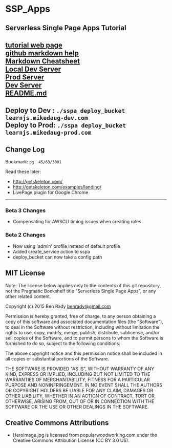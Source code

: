 # SSP_Apps  

## Serverless Single Page Apps Tutorial  

[tutorial web page](https://pragprog.com/book/brapps/serverless-page-apps)  
[github markdown help](https://github.github.com/gfm/)  
[Markdown Cheatsheet](https://github.com/adam-p/markdown-here/wiki/Markdown-Cheatsheet)  
[Local Dev Server](http://single-page-apps-mikedaug586160.codeanyapp.com:9292/)  
[Prod Server](http://learnjs.mikedaug-prod.com.s3-website-us-east-1.amazonaws.com/)  
[Dev Server](http://learnjs.mikedaug-dev.com.s3-website-us-east-1.amazonaws.com/)  
[README.md](https://github.com/MikeDaug/learnjs/blob/master/README.md)  
---
Deploy to Dev : `./sspa deploy_bucket learnjs.mikedaug-dev.com`  
Deploy to Prod: `./sspa deploy_bucket learnjs.mikedaug-prod.com`  
---

## Change Log
  Bookmark: `pg. 45/63/3001` 

  Read these later:  
  
  * http://getskeleton.com/
  * http://getskeleton.com/examples/landing/
  * LivePage plugin for Google Chrome
  
---

### Beta 3 Changes

  * Compensating for AWSCLI timing issues when creating roles
  
### Beta 2 Changes

  * Now using 'admin' profile instead of default profile
  * Added create_service action to sspa
  * deploy_bucket can now take a config path

## MIT License

Note: The license below applies only to the contents of this git repository, not the Pragmatic Bookshelf title "Serverless Single Page Apps", or any other related content.

Copyright (c) 2015 Ben Rady <benrady@gmail.com>

Permission is hereby granted, free of charge, to any person obtaining a copy of this software and associated documentation files (the "Software"), to deal in the Software without restriction, including without limitation the rights to use, copy, modify, merge, publish, distribute, sublicense, and/or sell copies of the Software, and to permit persons to whom the Software is furnished to do so, subject to the following conditions:

The above copyright notice and this permission notice shall be included in all copies or substantial portions of the Software.

THE SOFTWARE IS PROVIDED "AS IS", WITHOUT WARRANTY OF ANY KIND, EXPRESS OR IMPLIED, INCLUDING BUT NOT LIMITED TO THE WARRANTIES OF MERCHANTABILITY, FITNESS FOR A PARTICULAR PURPOSE AND NONINFRINGEMENT.  IN NO EVENT SHALL THE AUTHORS OR COPYRIGHT HOLDERS BE LIABLE FOR ANY CLAIM, DAMAGES OR OTHER LIABILITY, WHETHER IN AN ACTION OF CONTRACT, TORT OR OTHERWISE, ARISING FROM, OUT OF OR IN CONNECTION WITH THE SOFTWARE OR THE USE OR OTHER DEALINGS IN THE SOFTWARE.

## Creative Commons Attributions

  * HeroImage.jpg is licensed from popularwoodworking.com under the Creative Commons Attribution License (CC BY 3.0 US).

